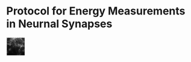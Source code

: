 # Protocol for Energy Measurements in Neurnal Synapses
<img src="./ExpC1_picNeuron.png" alt="Neuron" style="width: 50px;"/>

